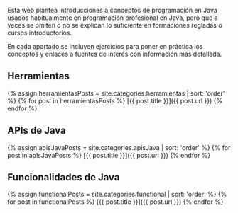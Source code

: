 Esta web plantea introducciones a conceptos de programación en Java usados habitualmente en programación profesional en Java, pero que a veces se omiten o no se explican lo suficiente en formaciones regladas o cursos introductorios.

En cada apartado se incluyen ejercicios para poner en práctica los conceptos y enlaces a fuentes de interés con información más detallada.

## Herramientas

{% assign herramientasPosts = site.categories.herramientas | sort: 'order' %}
{% for post in herramientasPosts %}
[{{ post.title }}]({{ post.url }})
{% endfor %}

## APIs de Java

{% assign apisJavaPosts = site.categories.apisJava | sort: 'order' %}
{% for post in apisJavaPosts %}
[{{ post.title }}]({{ post.url }})
{% endfor %}

## Funcionalidades de Java

{% assign functionalPosts = site.categories.functional | sort: 'order' %}
{% for post in functionalPosts %}
[{{ post.title }}]({{ post.url }})
{% endfor %}
